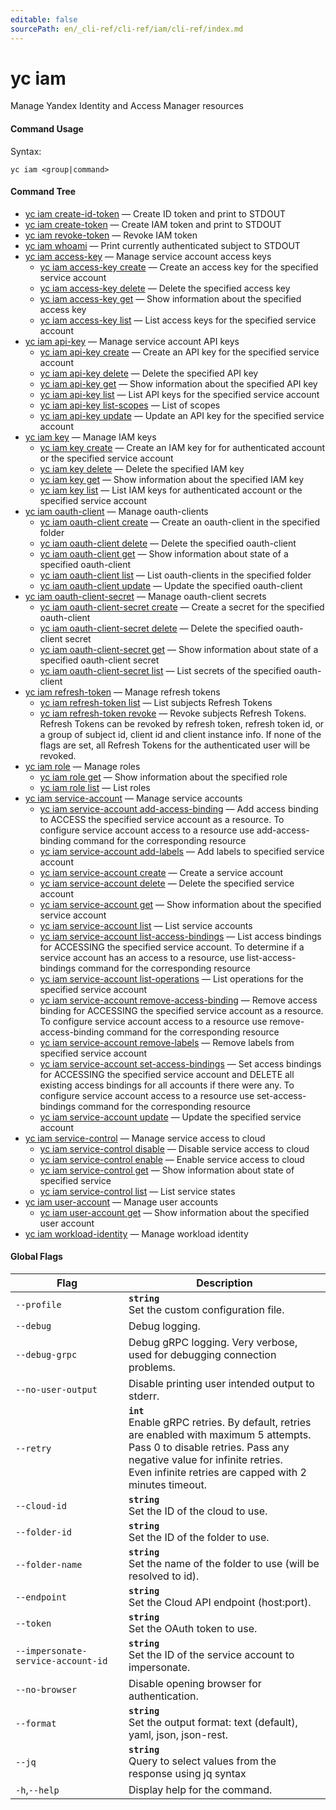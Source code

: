 ```yaml
---
editable: false
sourcePath: en/_cli-ref/cli-ref/iam/cli-ref/index.md
---
```


# yc iam

Manage Yandex Identity and Access Manager resources

#### Command Usage

Syntax: 

`yc iam <group|command>`

#### Command Tree

- [yc iam create-id-token](create-id-token.md) — Create ID token and print to STDOUT
- [yc iam create-token](create-token.md) — Create IAM token and print to STDOUT
- [yc iam revoke-token](revoke-token.md) — Revoke IAM token
- [yc iam whoami](whoami.md) — Print currently authenticated subject to STDOUT
- [yc iam access-key](access-key/index.md) — Manage service account access keys
	- [yc iam access-key create](access-key/create.md) — Create an access key for the specified service account
	- [yc iam access-key delete](access-key/delete.md) — Delete the specified access key
	- [yc iam access-key get](access-key/get.md) — Show information about the specified access key
	- [yc iam access-key list](access-key/list.md) — List access keys for the specified service account
- [yc iam api-key](api-key/index.md) — Manage service account API keys
	- [yc iam api-key create](api-key/create.md) — Create an API key for the specified service account
	- [yc iam api-key delete](api-key/delete.md) — Delete the specified API key
	- [yc iam api-key get](api-key/get.md) — Show information about the specified API key
	- [yc iam api-key list](api-key/list.md) — List API keys for the specified service account
	- [yc iam api-key list-scopes](api-key/list-scopes.md) — List of scopes
	- [yc iam api-key update](api-key/update.md) — Update an API key for the specified service account
- [yc iam key](key/index.md) — Manage IAM keys
	- [yc iam key create](key/create.md) — Create an IAM key for for authenticated account or the specified service account
	- [yc iam key delete](key/delete.md) — Delete the specified IAM key
	- [yc iam key get](key/get.md) — Show information about the specified IAM key
	- [yc iam key list](key/list.md) — List IAM keys for authenticated account or the specified service account
- [yc iam oauth-client](oauth-client/index.md) — Manage oauth-clients
	- [yc iam oauth-client create](oauth-client/create.md) — Create an oauth-client in the specified folder
	- [yc iam oauth-client delete](oauth-client/delete.md) — Delete the specified oauth-client
	- [yc iam oauth-client get](oauth-client/get.md) — Show information about state of a specified oauth-client
	- [yc iam oauth-client list](oauth-client/list.md) — List oauth-clients in the specified folder
	- [yc iam oauth-client update](oauth-client/update.md) — Update the specified oauth-client
- [yc iam oauth-client-secret](oauth-client-secret/index.md) — Manage oauth-client secrets
	- [yc iam oauth-client-secret create](oauth-client-secret/create.md) — Create a secret for the specified oauth-client
	- [yc iam oauth-client-secret delete](oauth-client-secret/delete.md) — Delete the specified oauth-client secret
	- [yc iam oauth-client-secret get](oauth-client-secret/get.md) — Show information about state of a specified oauth-client secret
	- [yc iam oauth-client-secret list](oauth-client-secret/list.md) — List secrets of the specified oauth-client
- [yc iam refresh-token](refresh-token/index.md) — Manage refresh tokens
	- [yc iam refresh-token list](refresh-token/list.md) — List subjects Refresh Tokens
	- [yc iam refresh-token revoke](refresh-token/revoke.md) — Revoke subjects Refresh Tokens. Refresh Tokens can be revoked by refresh token, refresh token id, or a group of subject id, client id and client instance info. If none of the flags are set, all Refresh Tokens for the authenticated user will be revoked.
- [yc iam role](role/index.md) — Manage roles
	- [yc iam role get](role/get.md) — Show information about the specified role
	- [yc iam role list](role/list.md) — List roles
- [yc iam service-account](service-account/index.md) — Manage service accounts
	- [yc iam service-account add-access-binding](service-account/add-access-binding.md) — Add access binding to ACCESS the specified service account as a resource. To configure service account access to a resource use add-access-binding command for the corresponding resource
	- [yc iam service-account add-labels](service-account/add-labels.md) — Add labels to specified service account
	- [yc iam service-account create](service-account/create.md) — Create a service account
	- [yc iam service-account delete](service-account/delete.md) — Delete the specified service account
	- [yc iam service-account get](service-account/get.md) — Show information about the specified service account
	- [yc iam service-account list](service-account/list.md) — List service accounts
	- [yc iam service-account list-access-bindings](service-account/list-access-bindings.md) — List access bindings for ACCESSING the specified service account. To determine if a service account has an access to a resource, use list-access-bindings command for the corresponding resource
	- [yc iam service-account list-operations](service-account/list-operations.md) — List operations for the specified service account
	- [yc iam service-account remove-access-binding](service-account/remove-access-binding.md) — Remove access binding for ACCESSING the specified service account as a resource. To configure service account access to a resource use remove-access-binding command for the corresponding resource
	- [yc iam service-account remove-labels](service-account/remove-labels.md) — Remove labels from specified service account
	- [yc iam service-account set-access-bindings](service-account/set-access-bindings.md) — Set access bindings for ACCESSING the specified service account and DELETE all existing access bindings for all accounts if there were any. To configure service account access to a resource use set-access-bindings command for the corresponding resource
	- [yc iam service-account update](service-account/update.md) — Update the specified service account
- [yc iam service-control](service-control/index.md) — Manage service access to cloud
	- [yc iam service-control disable](service-control/disable.md) — Disable service access to cloud
	- [yc iam service-control enable](service-control/enable.md) — Enable service access to cloud
	- [yc iam service-control get](service-control/get.md) — Show information about state of specified service
	- [yc iam service-control list](service-control/list.md) — List service states
- [yc iam user-account](user-account/index.md) — Manage user accounts
	- [yc iam user-account get](user-account/get.md) — Show information about the specified user account
- [yc iam workload-identity](workload-identity/index.md) — Manage workload identity

#### Global Flags

| Flag | Description |
|----|----|
|`--profile`|<b>`string`</b><br/>Set the custom configuration file.|
|`--debug`|Debug logging.|
|`--debug-grpc`|Debug gRPC logging. Very verbose, used for debugging connection problems.|
|`--no-user-output`|Disable printing user intended output to stderr.|
|`--retry`|<b>`int`</b><br/>Enable gRPC retries. By default, retries are enabled with maximum 5 attempts.<br/>Pass 0 to disable retries. Pass any negative value for infinite retries.<br/>Even infinite retries are capped with 2 minutes timeout.|
|`--cloud-id`|<b>`string`</b><br/>Set the ID of the cloud to use.|
|`--folder-id`|<b>`string`</b><br/>Set the ID of the folder to use.|
|`--folder-name`|<b>`string`</b><br/>Set the name of the folder to use (will be resolved to id).|
|`--endpoint`|<b>`string`</b><br/>Set the Cloud API endpoint (host:port).|
|`--token`|<b>`string`</b><br/>Set the OAuth token to use.|
|`--impersonate-service-account-id`|<b>`string`</b><br/>Set the ID of the service account to impersonate.|
|`--no-browser`|Disable opening browser for authentication.|
|`--format`|<b>`string`</b><br/>Set the output format: text (default), yaml, json, json-rest.|
|`--jq`|<b>`string`</b><br/>Query to select values from the response using jq syntax|
|`-h`,`--help`|Display help for the command.|
